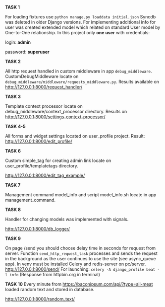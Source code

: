 **TASK 1**


For loading fixtures use `python manage.py loaddata initial.json`
Syncdb was deleted  in older Django versions.
For implementing additional info for user was created extended model which related on standard User model by One-to-One
relationship. In this project only **one user** with credentials:

login: **admin**

password: **superuser**


**TASK 2**

All http request handled in custom middleware in app `debug_middleware`. CustomDebugMiddleware locate on 
`debug_middleware/middleware/requests_middleware.py`. Results available on http://127.0.0.1:8000/request_handler/

**TASK 3**

Template context processor locate on debug_middleware/context_processor directory. Results on 
http://127.0.0.1:8000/settings-context-processor/


**TASK 4-5**

All forms and widget settings located on user_profile project. Result: http://127.0.0.1:8000/edit_profile/

**TASK 6**

Custom simple_tag for creating admin link locate on user_profile/templatetags directory. 

http://127.0.0.1:8000/edit_tag_example/

**TASK 7**

Management command model_info and script model_info.sh locate in app management_command.

**TASK 8**

Handler for changing models was implemented with signals. 

http://127.0.0.1:8000/db_logger/


**TASK 9**

On page /send you should choose delay time in seconds for request from server. Function `send_http_request_task` 
processes and sends the request in the background as the user continues to use the site (see async_queue app).
In venv must be installed Celery and redis-server on pc/server.
http://127.0.0.1:8000/send/
For launching:
`celery -A django_profile beat -l info`
(Response from httpbin.org in terminal)

**TASK 10**
Every minute from https://baconipsum.com/api/?type=all-meat loaded random text and stored in database.

http://127.0.0.1:8000/random_text/

